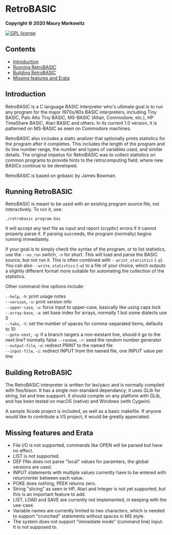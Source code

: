 RetroBASIC
=========

**Copyright © 2020 Maury Markowitz**

[![GPL license](http://img.shields.io/badge/license-GPL-brightgreen.svg)](https://opensource.org/licenses/gpl-license)

## Contents

* [Introduction](#introduction)
* [Running RetroBASIC](#running-retrobasic)
* [Building RetroBASIC](#building-retrobasic)
* [Missing features and Erata](#missing-features-and-erata)

## Introduction

RetroBASIC is a C language BASIC interpreter who's ultimate goal is to run any program for the major 1970s/80s BASIC interpreters, including Tiny BASIC, Palo Alto Tiny BASIC, MS-BASIC (Altair, Commodore, etc.), HP TimeShare BASIC, Atari BASIC and others. In its current 1.0 version, it is patterned on MS-BASIC as seen on Commodore machines.

RetroBASIC also includes a static analizer that optionally prints statistics for the program after it completes. This includes the length of the program and its line number range, the number and types of variables used, and similar details. The original impetus for RetroBASIC was to collect statistics on common programs to provide hints to the retrocomputing field, where new BASICs continue to be developed.

RetroBASIC is based on gnbasic by James Bowman.
 
## Running RetroBASIC

RetroBASIC is meant to be used with an existing program source file, not interactively. To run it, use:

```./retrobasic program.bas```

It will accept any text file as input and report (cryptic) errors if it cannot properly parse it. If parsing succeeds, the program (normally) begins running immediately.

If your goal is to simply check the syntax of the program, or to list statistics, use the `--no_run` switch, `-n` for short. This will load and parse the BASIC source, but not run it. This is often combined with `--print_statistics` (`-p`). You can also `--write_statistics` (`-w`) to a file of your choice, which outputs a slightly different format more suitable for automating the collection of the statistics.

Other command-line options include:

`--help`, `-h`: print usage notes  
`--version`, `-v`: print version info  
`--upper-case`, `-u`: force input to upper-case, basically like using caps lock  
`--array-base`, `-a`: set base index for arrays, normally 1 but some dialects use 0  
`--tabs`, `-t`: set the number of spaces for comma-separated items, defaults to 10  
`--goto-next`, `-g`: if a branch targers a non-existant line, should it go to the next line? normally false
`--random`, `-r`: seed the random number generator  
`--output-file`, `-o`: redirect PRINT to the named file  
`--input-file`, `-i`: redirect INPUT from the named file, one INPUT value per line

## Building RetroBASIC

The RetroBASIC interpreter is written for lex/yacc and is normally compiled with flex/bison. It has a single non-standard dependancy; it uses GLib for string, list and tree suppport. It should compile on any platform with GLib, and has been tested on macOS (native) and Windows (with Cygwin).

A sample Xcode project is included, as well as a basic makefile. If anyone would like to contribute a VS project, it would be greatly appeciated.

## Missing features and Erata

* File I/O is not supported, commands like OPEN will be parsed but have no effect.
* LIST is not supported.
* DEF FNx does not parse "local" values for paramters, the global versions are used.
* INPUT statements with multiple values currently have to be entered with return/enter between each value.
* POKE does nothing, PEEK returns zero.
* String "slicing" as seen in HP, Atari and Integer is not yet supported, but this is an important feature to add.
* LIST, LOAD and SAVE are currently not implemented, in keeping with the use-case.
* Variable names are currently limited to two characters, which is needed to support "crunched" statements without spaces in MS style.
* The system does not support "immediate mode" (command line) input. It is not supposed to.
